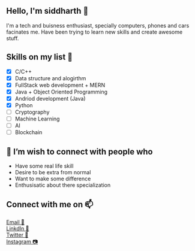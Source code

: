 ## **Hello, I'm siddharth 👋**
I'm a tech and buisness enthusiast, specially computers, phones and cars facinates me. Have been trying to learn new skills and create awesome stuff.

## **Skills on my list 🌱**
- [x] C/C++
- [x] Data structure and alogirthm
- [x] FullStack web development + MERN
- [x] Java + Object Oriented Programming 
- [x] Andriod development (Java)
- [X] Python
- [ ] Cryptography
- [ ] Machine Learning
- [ ] AI
- [ ] Blockchain

## **👯 I’m wish to connect with people who**
* Have some real life skill
* Desire to be extra from normal
* Want to make some difference
* Enthusisatic about there specialization


## **Connect with me on 📫**
[Email 📧](sidmya@gmail.com) <br />
[LinkdIn 💼](https://www.linkedin.com/in/siddharth-saumya/) <br />
[Twitter 🐤](https://twitter.com/siddharthsaumya) <br />
[Instagram 📷](https://www.instagram.com/thesiddharthsaumya/)
